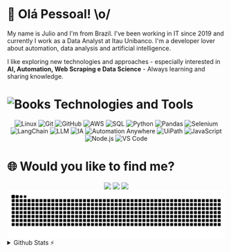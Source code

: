  # 🎯 Olá Pessoal! \o/
 My name is Julio and I'm from Brazil. I've been working in IT since 2019 and currently I work as a Data Analyst at Itau Unibanco.
 I'm a developer lover about automation, data analysis and artificial intelligence.

 I like exploring new technologies and approaches - especially interested in **AI, Automation, Web Scraping e Data Science** - Always learning and sharing knowledge.

<h1><img src="https://raw.githubusercontent.com/Tarikul-Islam-Anik/Telegram-Animated-Emojis/main/Objects/Books.webp" alt="Books" width="30" height="30" /> Technologies and Tools </h1>

<div align="center">
  <img alt="Linux" src="https://img.shields.io/badge/Linux-FCC624?style=for-the-badge&logo=linux&logoColor=black" />
  <img alt="Git" src="https://img.shields.io/badge/Git-F05032?style=for-the-badge&logo=git&logoColor=white" />
  <img alt="GitHub" src="https://img.shields.io/badge/GitHub-181717?style=for-the-badge&logo=github&logoColor=white" />
  <img alt="AWS" src="https://img.shields.io/badge/AWS-232F3E?style=for-the-badge&logo=amazonaws&logoColor=white" />
  <img alt="SQL" src="https://img.shields.io/badge/SQL-4479A1?style=for-the-badge&logo=mysql&logoColor=white" /> 
  <img alt="Python" src="https://img.shields.io/badge/Python-3776AB?style=for-the-badge&logo=python&logoColor=white" />
  <img alt="Pandas" src="https://img.shields.io/badge/Pandas-150458?style=for-the-badge&logo=pandas&logoColor=white" />
  <img alt="Selenium" src="https://img.shields.io/badge/Selenium-43B02A?style=for-the-badge&logo=selenium&logoColor=white" />
  <img alt="LangChain" src="https://img.shields.io/badge/LangChain-000000?style=for-the-badge&logo=langchain&logoColor=white" />
  <img alt="LLM" src="https://img.shields.io/badge/LLM-5A3E85?style=for-the-badge&logo=openai&logoColor=white" />
  <img alt="IA" src="https://img.shields.io/badge/IA-1A1A1A?style=for-the-badge&logo=openai&logoColor=white" />
  <img alt="Automation Anywhere" src="https://img.shields.io/badge/Automation_Anywhere-F36F21?style=for-the-badge&logo=automationanywhere&logoColor=white" />
  <img alt="UiPath" src="https://img.shields.io/badge/UiPath-FE4C25?style=for-the-badge&logo=uipath&logoColor=white" />
  <img alt="JavaScript" src="https://img.shields.io/badge/JavaScript-F7DF1E?style=for-the-badge&logo=javascript&logoColor=black" />
  <img alt="Node.js" src="https://img.shields.io/badge/Node.js-339933?style=for-the-badge&logo=nodedotjs&logoColor=white" />
  <img alt="VS Code" src="https://img.shields.io/badge/VS%20Code-007ACC?style=for-the-badge&logo=visualstudiocode&logoColor=white" />
</div>
 
 <h1> 🌐 Would you like to find me? </h1>

<!-- Contact Badges -->
 <div align="center"> 
   <a href="https://www.linkedin.com/in/jcesarbalduino/" target="_blank"><img src="https://img.shields.io/badge/-LinkedIn-%230077B5?style=for-the-badge&logo=linkedin&logoColor=white" target="_blank"></a>  
   <a href="mailto:jcesar@email.com" target="_blank"><img src="https://img.shields.io/badge/-Email-D14836?style=for-the-badge&logo=gmail&logoColor=white"></a>
   <a href="https://medium.com/@jcesarbalduino" target="_blank"><img src="https://img.shields.io/badge/-Medium-12100E?style=for-the-badge&logo=medium&logoColor=white"></a>
 </div>
 
<!-- Typing SVG -->
<picture align="center">
  <source media="(prefers-color-scheme: dark)" srcset="https://raw.githubusercontent.com/Juliocesarbs/Juliocesarbs/output/github-contribution-grid-snake-dark.svg">
  <source media="(prefers-color-scheme: light)" srcset="https://raw.githubusercontent.com/Juliocesarbs/Juliocesarbs/output/github-contribution-grid-snake-dark.svg">
  <img align="center" alt="github contribution grid snake animation" src="https://raw.githubusercontent.com/Juliocesarbs/Juliocesarbs/output/github-contribution-grid-snake.svg">
</picture>

<!-- GitHub Stats -->
<details>
  <summary>Github Stats ⚡</summary>
  <br>
<div align="center" style="display: flex; flex-wrap: wrap; justify-content: center;">
  <!-- GitHub Stats Cards -->
  <img height="140em" src="https://github-readme-stats.vercel.app/api?username=Juliocesarbs&show_icons=true&locale=en&theme=blueberry&rank_icon=github&card_width=100" />
  <img height="140em" src="https://github-readme-stats.vercel.app/api/top-langs/?username=Juliocesarbs&theme=blueberry&layout=compact&card_width=100">
</div>
  
</details>
 
#


